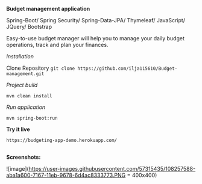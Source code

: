 **Budget management application**

Spring-Boot/ Spring Security/ Spring-Data-JPA/ Thymeleaf/ JavaScript/ JQuery/ Bootstrap  

Easy-to-use budget manager will help you to manage your daily budget operations, track and plan your finances.

*Installation*

Clone Repository
`git clone https://github.com/ilja115610/Budget-management.git`

*Project build*

`mvn clean install`

*Run application*

`mvn spring-boot:run`

**Try it live**

`https://budgeting-app-demo.herokuapp.com/`

##
**Screenshots:**

![image](https://user-images.githubusercontent.com/57315435/108257588-aba1a600-7167-11eb-9678-6d4ac8333773.PNG = 400x400)

